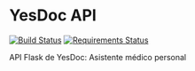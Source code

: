 # YesDoc API

[![Build Status](https://api.shippable.com/projects/5559677cedd7f2c052f196e0/badge?branchName=master)](https://app.shippable.com/projects/5559677cedd7f2c052f196e0/builds/latest)
[![Requirements Status](https://requires.io/github/yesdoc/api/requirements.svg?branch=master)](https://requires.io/github/yesdoc/api/requirements/?branch=master)

API Flask de YesDoc: Asistente médico personal
